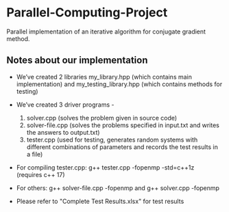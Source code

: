 # Parallel-Computing-Project
Parallel implementation of an iterative algorithm for conjugate gradient method.

## Notes about our implementation

* We’ve created 2 libraries my_library.hpp (which contains main implementation) and my_testing_library.hpp (which contains methods for testing)


* We’ve created 3 driver programs -   
    1. solver.cpp (solves the problem given in source code)  
    2. solver-file.cpp (solves the problems specified in input.txt and writes the answers to output.txt)   
    3. tester.cpp (used for testing, generates random systems with different combinations of parameters and records the test results in a file)  
* For compiling tester.cpp: g++ tester.cpp -fopenmp -std=c++1z   
(requires c++ 17)  
* For others: g++ solver-file.cpp -fopenmp and g++ solver.cpp -fopenmp  
* Please refer to "Complete Test Results.xlsx" for test results

